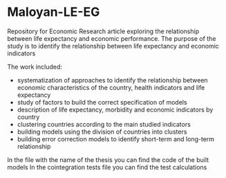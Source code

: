 # Maloyan-LE-EG
Repository for Economic Research article exploring the relationship between life expectancy and economic performance. 
The purpose of the study is to identify the relationship between life expectancy and economic indicators

The work included:
- systematization of approaches to identify the relationship between economic characteristics of the country, health indicators and life expectancy
- study of factors to build the correct specification of models
- description of life expectancy, morbidity and economic indicators by country
- clustering countries according to the main studied indicators
- building models using the division of countries into clusters
- building error correction models to identify short-term and long-term relationship

In the file with the name of the thesis you can find the code of the built models
In the cointegration tests file you can find the test calculations 
